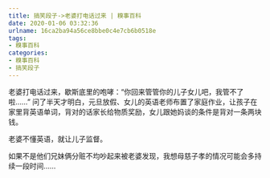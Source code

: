 ```yaml
---
title: 搞笑段子->老婆打电话过来 | 糗事百科
date: 2020-01-06 03:32:36
urlname: 16ca2ba94a56ce8bbe0c4e7cb6b0518e
tags: 
- 糗事百科
categories:
- 糗事百科
- 搞笑段子
---
```

老婆打电话过来，歇斯底里的咆哮：“你回来管管你的儿子女儿吧，我管不了啦……”   问了半天才明白，元旦放假、女儿的英语老师布置了家庭作业，让孩子在家里背英语单词，背对的话家长给物质奖励，女儿跟她妈谈的条件是背对一条两块钱。

老婆不懂英语，就让儿子监督。

如果不是他们兄妹俩分赃不均吵起来被老婆发现，我想母慈子孝的情况可能会多持续一段时间……


